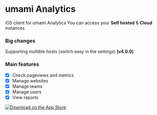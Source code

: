# umami Analytics
iOS client for umami Analytics
You can access your **Self hosted** & **Cloud** instances


### Big changes
Supporting multible hosts (switch easy in the settings) **(v4.0.0)**

### Main features
- [x] Check pageviews and metrics
- [x] Manage websites
- [x] Manage teams
- [x] Manage users
- [x] View reports

[<img alt="Download on the App Store" src="https://github.com/user-attachments/assets/6b731cd7-e81c-4ce4-9257-7f4dab62cec5" />](https://apps.apple.com/app/id6475239611)
